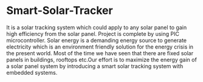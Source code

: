 # Smart-Solar-Tracker
It is a solar tracking system which could apply to any solar panel to gain high efficiency from the solar panel. Project is complete by using PIC microcontroller. Solar energy is a demanding energy source to generate electricity which is an environment friendly solution for the energy crisis in the present world. Most of the time we have seen that there are fixed solar panels in buildings, rooftops etc.Our effort is to maximize the energy gain of a solar panel system by introducing a smart solar tracking system with embedded systems.

